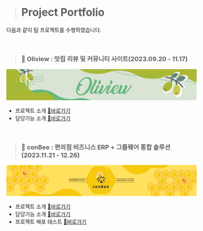 > # Project Portfolio

다음과 같이 팀 프로젝트를 수행하였습니다.


</br>

> ### 🌱 Oliview : 맛집 리뷰 및 커뮤니티 사이트(2023.09.20 - 11.17)

[![Oliview_jpg](01_Oliview/img/Oliview.jpg)](https://github.com/team-farmers/Oliview)

- 프로젝트 소개 [🔗바로가기](https://github.com/team-farmers/Oliview)
- 담당기능 소개 [🔗바로가기](https://github.com/yj2695/Portfolio/blob/main/01_Oliview/Preview_yoojin.md)

</br>

> ### 🍯 conBee : 편의점 비즈니스 ERP + 그룹웨어 통합 솔루션(2023.11.21 - 12.26)

[![conBee_jpg](02_conBee/img/conBee.jpg)](https://github.com/Bee-Keepers/conbee)


- 프로젝트 소개 [🔗바로가기](https://github.com/Bee-Keepers/conbee)
- 담당기능 소개 [🔗바로가기](https://github.com/yj2695/Portfolio/blob/main/02_conBee/Preview_yoojin.md)
- 프로젝트 배포 테스트 [🔗바로가기](https://github.com/yj2695/Portfolio/blob/main/02_conBee/aws_test.md)

</br>
</br>

